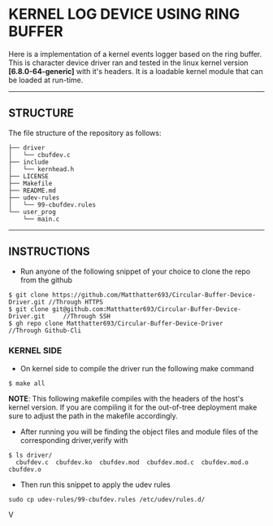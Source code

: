 # KERNEL LOG DEVICE USING RING BUFFER

Here is a implementation of a kernel events logger based on the ring buffer. This is character device driver ran and tested in the linux kernel version **[6.8.0-64-generic]** with it's headers.
It is a loadable kernel module that can be loaded at run-time.

---

## STRUCTURE

The file structure of the repository as follows:

```
├── driver
│   └── cbufdev.c
├── include
│   └── kernhead.h
├── LICENSE
├── Makefile
├── README.md
├── udev-rules
│   └── 99-cbufdev.rules
└── user_prog
    └── main.c
```

---

## INSTRUCTIONS

- Run anyone of the following snippet of your choice to clone the repo from the github

```
$ git clone https://github.com/Matthatter693/Circular-Buffer-Device-Driver.git //Through HTTPS
$ git clone git@github.com:Matthatter693/Circular-Buffer-Device-Driver.git     //Through SSH
$ gh repo clone Matthatter693/Circular-Buffer-Device-Driver                    //Through Github-Cli
```

### KERNEL SIDE

- On kernel side to compile the driver run the following make command

```
$ make all
```

**NOTE**: This following makefile compiles with the headers of the host's kernel version. If you are compiling it for the out-of-tree deployment make sure to adjust the path in the makefile accordingly.

- After running you will be finding the object files and module files of the corresponding driver,verify with
  
```
$ ls driver/
  cbufdev.c  cbufdev.ko  cbufdev.mod  cbufdev.mod.c  cbufdev.mod.o  cbufdev.o
```

- Then run this snippet to apply the udev rules

```
sudo cp udev-rules/99-cbufdev.rules /etc/udev/rules.d/
```

V
